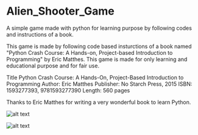 # Alien_Shooter_Game

A simple game made with python for learning purpose by following codes and instructions of a book.
  
This game is made by following code based insturctions of a book named "Python Crash Course: A Hands-on, Project-based    Introduction to Programming" by Eric Matthes.
This game is made for only learning and educational purpose and for fair use. 


Title	Python Crash Course: A Hands-On, Project-Based Introduction to Programming
Author:	Eric Matthes
Publisher:	No Starch Press, 2015
ISBN:	1593277393, 9781593277390
Length:	560 pages


Thanks to Eric Matthes for writing a very wonderful book to learn Python.


![alt text](https://github.com/skinan/Alien_Shooter_Game/blob/master/Screenshot/Screenshot%20(62).png "Main Window")

![alt text](https://github.com/skinan/Alien_Shooter_Game/blob/master/Screenshot/Screenshot%20(64).png "Running Window")
